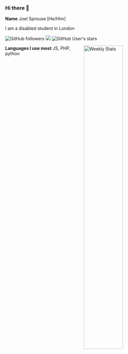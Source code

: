 ### Hi there 👋

**Name** Joel Sprouse [He/Him]

I am a disabled student in London

![GitHub followers](https://img.shields.io/github/followers/14sprouj?style=for-the-badge)
<img src="https://komarev.com/ghpvc/?username=14sprouj&style=for-the-badge&color=red" />
![GitHub User's stars](https://img.shields.io/github/stars/14sprouj?color=yellow&logoColor=yellow&style=for-the-badge)

<a href="https://wakatime.com/@Crawl" target="_blank">
	<img width="50%" align="right" alt="Weekly Stats" src="https://github-readme-stats.vercel.app/api/wakatime?username=sproj003&border_radius=5px&theme=dark&bg_color=1f1f1f&border_color=1f1f1f&icon_color=58a6ff&show_icons=true&disable_animations=true&custom_title=Weekly%20Stats">
</a>

**Languages I use most** JS, PHP, python


